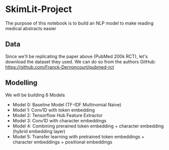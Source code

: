 # SkimLit-Project
The purpose of this notebook is to build an NLP model to make reading medical abstracts easier

## Data 

Since we'll be replicating the paper above (PubMed 200k RCT), let's download the dataset they used. We can do so from the authors GitHub: https://github.com/Franck-Dernoncourt/pubmed-rct

## Modelling

We will be building 6 Models 

* Model 0: Baseline Model (TF-IDF Multinomial Naive)
* Model 1: Conv1D with token embedding
* Model 2: Tensorflow Hub Feature Extractor
* Model 3: Conv1D with character embeddings
* Model 4: Combining prerained token embedding + character embedding (hybrid embedding layer)
* Model 5: Transfer learning with pretrained token embeddings + character embeddings + positional embeddings
